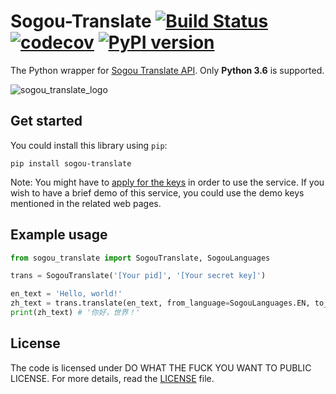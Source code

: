 Sogou-Translate [![Build Status](https://travis-ci.org/imWildCat/sogou-translate.svg?branch=master)](https://travis-ci.org/imWildCat/sogou-translate) [![codecov](https://codecov.io/gh/imWildCat/sogou-translate/branch/master/graph/badge.svg)](https://codecov.io/gh/imWildCat/sogou-translate) [![PyPI version](https://badge.fury.io/py/sogou-translate.svg)](https://badge.fury.io/py/sogou-translate)
===

The Python wrapper for [Sogou Translate API](http://deepi.sogou.com/docs/fanyiDoc). Only **Python 3.6** is supported.

![sogou_translate_logo](https://user-images.githubusercontent.com/2396817/38472358-b1b2aa96-3b76-11e8-85ec-bbd7b47fc3a8.png)

## Get started
You could install this library using `pip`:

```shell
pip install sogou-translate
```

Note: You might have to [apply for the keys](http://deepi.sogou.com/docs/fanyiQa) in order to use the service. If you wish to have a brief demo of this service, you could use the demo keys mentioned in the related web pages.

## Example usage
```python
from sogou_translate import SogouTranslate, SogouLanguages

trans = SogouTranslate('[Your pid]', '[Your secret key]')

en_text = 'Hello, world!'
zh_text = trans.translate(en_text, from_language=SogouLanguages.EN, to_language=SogouLanguages.ZH_CHS)
print(zh_text) # '你好，世界！'
```

## License

The code is licensed under DO WHAT THE FUCK YOU WANT TO PUBLIC LICENSE. For more details, read the [LICENSE](./LICENSE) file.